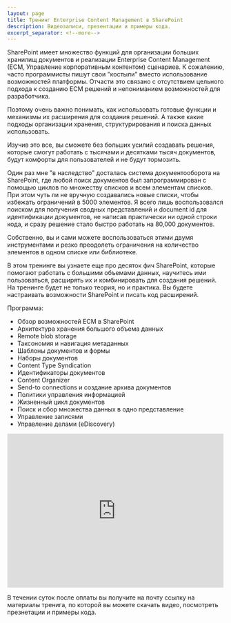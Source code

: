 ```yaml
---
layout: page
title: Тренинг Enterprise Content Management в SharePoint
description: Видеозаписи, презентации и примеры кода. 
excerpt_separator: <!--more-->
---
```


SharePoint имеет множество функций для организации больших хранилищ документов и реализации Enterprise Content Management (ECM, Управление корпоративным контентом) сценариев. К сожалению, часто программисты пишут свои "костыли" вместо использование возможностей платформы. Отчасти это связано с отсутствием цельного подхода к созданию ECM решений и непониманием возможностей для разработчика.

Поэтому очень важно понимать, как использовать готовые функции и механизмы их расширения для создания решений. А также какие подходы организации хранения, структурирования и поиска данных использовать.

Изучив это все, вы сможете без больших усилий создавать решения, которые смогут работать с тысячами и десятками тысяч документов, будут комфорты для пользователей и не будут тормозить.
<!--more-->

Один раз мне "в наследство" досталась система документооборота на SharePoint, где любой поиск документов был запрограммирован с помощью циклов по множеству списков и всем элементам списков. При этом чуть ли не вручную создавались новые списки, чтобы избежать ограничений в 5000 элементов. Я всего лишь воспользовался поиском для получения сводных представлений и document id для идентификации документов, не написав практически ни одной строки кода, и сразу решение стало быстро работать на 80,000 документов.

Собственно, вы и сами можете воспользоваться этими двумя инструментами и резко преодолеть ограничения на количество элементов в одном списке или библиотеке.

В этом тренинге вы узнаете еще про десяток фич SharePoint, которые помогают работать с большими объемами данных, научитесь ими пользоваться, расширять их и комбинировать для создания решений. На тренинге будет не только теория, но и практика. Вы будете настраивать возможности SharePoint и писать код расширений.


Программа:  
* Обзор возможностей ECM в SharePoint
* Архитектура хранения большого объема данных
* Remote blob storage
* Таксономия и навигация метаданных
* Шаблоны документов и формы
* Наборы документов
* Content Type Syndication
* Идентификаторы документов
* Content Organizer
* Send-to connections и создание архива документов
* Политики управления информацией
* Жизненный цикл документов
* Поиск и сбор множества данных в одно представление
* Управление записями
* Управление делами (eDiscovery)

<iframe class="iframe" src="https://money.yandex.ru/fastpay/form/a0ec200253184a95807104d9626a54bc" width="500" height="356" style="border: 1px solid #e8e8e8;"></iframe>

В течении суток после оплаты вы получите на почту ссылку на материалы тренига, по которой вы можете скачать видео, посмотреть презнетации и примеры кода.

